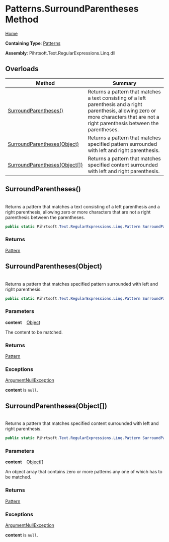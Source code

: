 # Patterns\.SurroundParentheses Method

[Home](../../../../../../README.md)

**Containing Type**: [Patterns](../README.md)

**Assembly**: Pihrtsoft\.Text\.RegularExpressions\.Linq\.dll

## Overloads

| Method | Summary |
| ------ | ------- |
| [SurroundParentheses()](#Pihrtsoft_Text_RegularExpressions_Linq_Patterns_SurroundParentheses) | Returns a pattern that matches a text consisting of a left parenthesis and a right parenthesis, allowing zero or more characters that are not a right parenthesis between the parentheses\. |
| [SurroundParentheses(Object)](#Pihrtsoft_Text_RegularExpressions_Linq_Patterns_SurroundParentheses_System_Object_) | Returns a pattern that matches specified pattern surrounded with left and right parenthesis\. |
| [SurroundParentheses(Object\[\])](#Pihrtsoft_Text_RegularExpressions_Linq_Patterns_SurroundParentheses_System_Object___) | Returns a pattern that matches specified content surrounded with left and right parenthesis\. |

## SurroundParentheses\(\) <a id="Pihrtsoft_Text_RegularExpressions_Linq_Patterns_SurroundParentheses"></a>

\
Returns a pattern that matches a text consisting of a left parenthesis and a right parenthesis, allowing zero or more characters that are not a right parenthesis between the parentheses\.

```csharp
public static Pihrtsoft.Text.RegularExpressions.Linq.Pattern SurroundParentheses()
```

### Returns

[Pattern](../../Pattern/README.md)

## SurroundParentheses\(Object\) <a id="Pihrtsoft_Text_RegularExpressions_Linq_Patterns_SurroundParentheses_System_Object_"></a>

\
Returns a pattern that matches specified pattern surrounded with left and right parenthesis\.

```csharp
public static Pihrtsoft.Text.RegularExpressions.Linq.Pattern SurroundParentheses(object content)
```

### Parameters

**content** &ensp; [Object](https://docs.microsoft.com/en-us/dotnet/api/system.object)

The content to be matched\.

### Returns

[Pattern](../../Pattern/README.md)

### Exceptions

[ArgumentNullException](https://docs.microsoft.com/en-us/dotnet/api/system.argumentnullexception)

**content** is `null`\.

## SurroundParentheses\(Object\[\]\) <a id="Pihrtsoft_Text_RegularExpressions_Linq_Patterns_SurroundParentheses_System_Object___"></a>

\
Returns a pattern that matches specified content surrounded with left and right parenthesis\.

```csharp
public static Pihrtsoft.Text.RegularExpressions.Linq.Pattern SurroundParentheses(params object[] content)
```

### Parameters

**content** &ensp; [Object](https://docs.microsoft.com/en-us/dotnet/api/system.object)\[\]

An object array that contains zero or more patterns any one of which has to be matched\.

### Returns

[Pattern](../../Pattern/README.md)

### Exceptions

[ArgumentNullException](https://docs.microsoft.com/en-us/dotnet/api/system.argumentnullexception)

**content** is `null`\.

